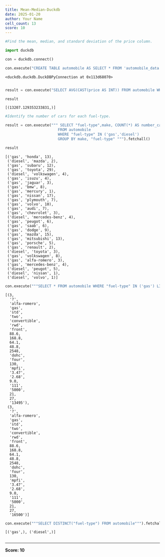 ```yaml
---
title: Mean-Median-Duckdb
date: 2025-01-20
author: Your Name
cell_count: 13
score: 10
---
```


```python
#Find the mean, median, and standard deviation of the price column.
```


```python
import duckdb
```


```python
con = duckdb.connect()
```


```python
con.execute("CREATE TABLE automobile AS SELECT * FROM 'automobile_data.csv'")
```




    <duckdb.duckdb.DuckDBPyConnection at 0x113d68070>




```python

```


```python
result = con.execute("SELECT AVG(CAST(price AS INT)) FROM automobile WHERE price != '?'").fetchall()
```


```python
result
```




    [(13207.129353233831,)]




```python
#Identify the number of cars for each fuel-type.
```


```python
result = con.execute(""" SELECT "fuel-type",make, COUNT(*) AS number_cars
                        FROM automobile
                        WHERE "fuel-type" IN ('gas','diesel')
                        GROUP BY make, "fuel-type" """).fetchall()
```


```python
result
```




    [('gas', 'honda', 13),
     ('diesel', 'mazda', 2),
     ('gas', 'subaru', 12),
     ('gas', 'toyota', 29),
     ('diesel', 'volkswagen', 4),
     ('gas', 'isuzu', 4),
     ('gas', 'jaguar', 3),
     ('gas', 'bmw', 8),
     ('gas', 'mercury', 1),
     ('gas', 'nissan', 17),
     ('gas', 'plymouth', 7),
     ('gas', 'volvo', 10),
     ('gas', 'audi', 7),
     ('gas', 'chevrolet', 3),
     ('diesel', 'mercedes-benz', 4),
     ('gas', 'peugot', 6),
     ('gas', 'saab', 6),
     ('gas', 'dodge', 9),
     ('gas', 'mazda', 15),
     ('gas', 'mitsubishi', 13),
     ('gas', 'porsche', 5),
     ('gas', 'renault', 2),
     ('diesel', 'toyota', 3),
     ('gas', 'volkswagen', 8),
     ('gas', 'alfa-romero', 3),
     ('gas', 'mercedes-benz', 4),
     ('diesel', 'peugot', 5),
     ('diesel', 'nissan', 1),
     ('diesel', 'volvo', 1)]




```python
con.execute("""SELECT * FROM automobile WHERE "fuel-type" IN ('gas') LIMIT 2""").fetchall()
```




    [(3,
      '?',
      'alfa-romero',
      'gas',
      'std',
      'two',
      'convertible',
      'rwd',
      'front',
      88.6,
      168.8,
      64.1,
      48.8,
      2548,
      'dohc',
      'four',
      130,
      'mpfi',
      '3.47',
      '2.68',
      9.0,
      '111',
      '5000',
      21,
      27,
      '13495'),
     (3,
      '?',
      'alfa-romero',
      'gas',
      'std',
      'two',
      'convertible',
      'rwd',
      'front',
      88.6,
      168.8,
      64.1,
      48.8,
      2548,
      'dohc',
      'four',
      130,
      'mpfi',
      '3.47',
      '2.68',
      9.0,
      '111',
      '5000',
      21,
      27,
      '16500')]




```python
con.execute("""SELECT DISTINCT("fuel-type") FROM automobile""").fetchall()
```




    [('gas',), ('diesel',)]




```python

```


---
**Score: 10**
